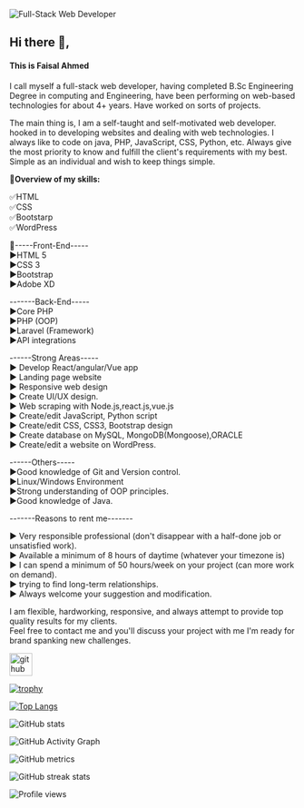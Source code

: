 ![Full-Stack Web Developer](https://www.linkedin.com/in/enggfaisalofficial/overlay/background-image/)

## Hi there 👋,
#### This is Faisal Ahmed
I call myself a full-stack web developer, having completed B.Sc Engineering Degree in computing and Engineering,
have been performing on web-based technologies for about 4+ years.
Have worked on sorts of projects.

The main thing is,
I am a self-taught and self-motivated web developer. hooked in to developing websites and dealing with web technologies.
I always like to code on java, PHP, JavaScript, CSS, Python, etc.
Always give the most priority to know and fulfill the client's requirements with my best.
Simple as an individual and wish to keep things simple.

🎡**Overview of my skills:**<br>

✅HTML<br>
✅CSS<br>
✅Bootstarp<br>
✅WordPress<br>


🌈-----Front-End-----<br>
▶HTML 5<br>
▶CSS 3<br>
▶Bootstrap<br>
▶Adobe XD<br>


-------Back-End-----<br>
▶Core PHP<br>
▶PHP (OOP)<br>
▶Laravel (Framework)<br>
▶API integrations<br>

------Strong Areas-----<br>
▶ Develop React/angular/Vue app<br>
▶ Landing page website<br>
▶ Responsive web design<br>
▶ Create UI/UX design.<br>
▶ Web scraping with Node.js,react.js,vue.js<br>
▶ Create/edit JavaScript, Python script<br>
▶ Create/edit CSS, CSS3, Bootstrap design<br>
▶ Create database on MySQL, MongoDB(Mongoose),ORACLE<br>
▶ Create/edit a website on WordPress.<br>

------Others-----<br>
▶Good knowledge of Git and Version control.<br>
▶Linux/Windows Environment<br>
▶Strong understanding of OOP principles.<br>
▶Good knowledge of Java.<br>

-------Reasons to rent me-------<br>

▶ Very responsible professional (don't disappear with a half-done job or unsatisfied work).<br>
▶ Available a minimum of 8 hours of daytime (whatever your timezone is)<br>
▶ I can spend a minimum of 50 hours/week on your project (can more work on demand).<br>
▶ trying to find long-term relationships.<br>
▶ Always welcome your suggestion and modification.<br>

I am flexible, hardworking, responsive, and always attempt to provide top quality results for my clients.<br>
Feel free to contact me and you'll discuss your project with me I'm ready for brand spanking new challenges.<br>


[<img src='https://cdn.jsdelivr.net/npm/simple-icons@3.0.1/icons/github.svg' alt='github' height='40'>](https://github.com/enggfaisal)  

[![trophy](https://github-profile-trophy.vercel.app/?username=enggfaisal)](https://github.com/ryo-ma/github-profile-trophy)

[![Top Langs](https://github-readme-stats.vercel.app/api/top-langs/?username=enggfaisal)](https://github.com/anuraghazra/github-readme-stats)

![GitHub stats](https://github-readme-stats.vercel.app/api?username=enggfaisal&show_icons=true&count_private=true)  

![GitHub Activity Graph](https://activity-graph.herokuapp.com/graph?username=enggfaisal)  

![GitHub metrics](https://metrics.lecoq.io/enggfaisal)  

![GitHub streak stats](https://github-readme-streak-stats.herokuapp.com/?user=enggfaisal)  

![Profile views](https://gpvc.arturio.dev/enggfaisal)  
